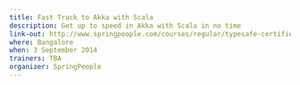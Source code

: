 ```yaml
---
title: Fast Track to Akka with Scala
description: Get up to speed in Akka with Scala in no time
link-out: http://www.springpeople.com/courses/regular/typesafe-certified-fast-track-to-akka-with-scala-workshop-training-course.php
where: Bangalore
when: 3 September 2014
trainers: TBA
organizer: SpringPeople
---
```

